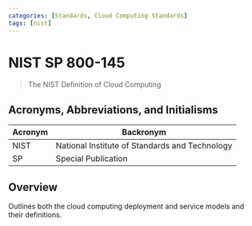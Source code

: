 ```yaml
---
categories: [Standards, Cloud Computing Standards]
tags: [nist]
---
```


# NIST SP 800-145

> The NIST Definition of Cloud Computing

## Acronyms, Abbreviations, and Initialisms

| Acronym | Backronym |
| - | - |
| NIST | National Institute of Standards and Technology |
| SP | Special Publication |

## Overview

Outlines both the cloud computing deployment and service models and their definitions.
